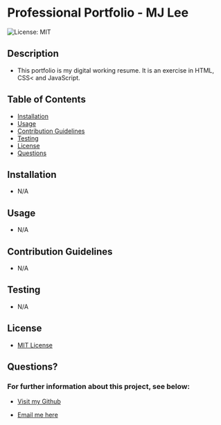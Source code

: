 # Professional Portfolio - MJ Lee

![License: MIT](https://img.shields.io/badge/License-MIT-yellow.svg)

## Description 
 - This portfolio is my digital working resume. It is an exercise in HTML, CSS< and JavaScript.

## Table of Contents 

 - [Installation](#installation)
 - [Usage](#usage)
 - [Contribution Guidelines](#contribution-guidelines)
 - [Testing](#testing)
 - [License](#license)
 - [Questions](#questions)

## Installation 
 - N/A

## Usage 
 - N/A

## Contribution Guidelines 
 - N/A

## Testing 
 - N/A

## License 
 - [MIT License](https://opensource.org/licenses/MIT)

## Questions? 

### For further information about this project, see below: 
 - [Visit my Github](https://github.com/myrojoylee)

 - [Email me here](mailto:myro.joy.olida.092282@gmail.com)
